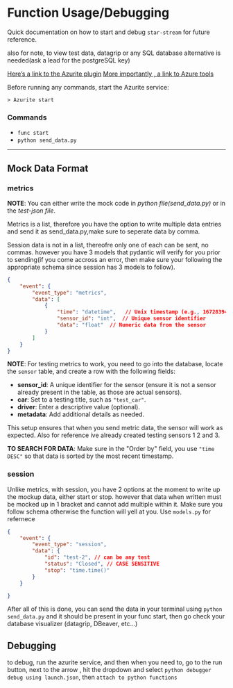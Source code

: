 # Function Usage/Debugging

Quick documentation on how to start and debug `star-stream` for future reference.

also for note, to view test data, datagrip or any SQL 
database alternative is needed(ask a lead for the postgreSQL key)

[Here’s a link to the Azurite plugin](https://marketplace.visualstudio.com/items?itemName=Azurite.azurite)
[More importantly , a link to Azure tools](https://marketplace.visualstudio.com/items?itemName=ms-vscode.vscode-node-azure-pack) 

Before running any commands, start the Azurite service:

`> Azurite start`

### Commands

- `func start`
- `python send_data.py`

---



## Mock Data Format


### metrics

**NOTE**: You can either write the mock code in *python file(send_data.py)* or in the *test-json file*.

 Metrics is a list, therefore you have the option to write multiple data entries and send it as send_data.py,make sure to seperate data by comma.

Session data is not in a list, thereofre only one of each can be sent, no commas. however you have 3 models that pydantic will verify for you prior to sending(if you come accross an error, then make sure your following the appropriate schema since session has 3 models to follow).

```json
{
    "event": {
        "event_type": "metrics",
        "data": [
            {
                "time": "datetime",   // Unix timestamp (e.g., 1672839482.123)
                "sensor_id": "int",  // Unique sensor identifier
                "data": "float"  // Numeric data from the sensor
            }
        ]
    }
}
```
**NOTE**: For testing metrics to work, you need to go into the database, locate the `sensor` table, and create a row with the following fields:

- **sensor_id**: A unique identifier for the sensor (ensure it is not a sensor already present in the table, as those are actual sensors).
- **car**: Set to a testing title, such as `"test_car"`.
- **driver**: Enter a descriptive value (optional).
- **metadata**: Add additional details as needed.

This setup ensures that when you send metric data, the sensor will work as expected. Also for reference ive already created testing sensors 1 2 and 3. 

**TO SEARCH FOR DATA**: Make sure in the "Order by" field, you use `"time DESC"` so that data is sorted by the most recent timestamp.



### session

Unlike metrics, with session, you have 2 options at the moment to write up the mockup data, either start or stop. however that data when written must be mocked up in 1 bracket and cannot add multiple within it. Make sure you follow schema otherwise the function will yell at you. Use `models.py` for refernece

```json
{
    "event": {
        "event_type": "session",
        "data": {
            "id": "test-2", // can be any test
            "status": "Closed", // CASE SENSITIVE
            "stop": "time.time()"
        }
    }

}
```

After all of this is done, you can send the data in your terminal using `python send_data.py` and it should be present in your 
func start, then go check your database visualizer (datagrip, DBeaver, etc...)

## Debugging

to debug, run the azurite service, and then when you need to, go to the run button, next to the arrow , hit the dropdown and select `python debugger debug using launch.json`, then `attach to python functions`